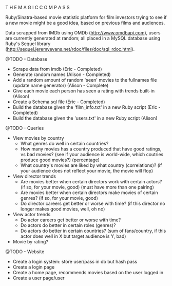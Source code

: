 T H E  M A G I C  C O M P A S S 

Ruby/Sinatra-based movie statistic platform for film investors trying to see if a new movie might be a good idea, based on previous films and audiences. 

Data scrapped from IMDb using OMDb (http://www.omdbapi.com), users are currently generated at random; all placed in a MySQL database using Ruby's Sequel library (http://sequel.jeremyevans.net/rdoc/files/doc/sql_rdoc.html). 



@TODO - Database
*	Scrape data from imdb (Eric - Completed)
*	Generate random names (Alison - Completed)
*	Add a random amount of random 'seen' movies to the fullnames file (update name generator) (Alison - Complete)
*	Give each movie each person has seen a rating with trends built-in (Alison)
*	Create a Schema.sql file (Eric - Completed)
*	Build the database given the 'film_info.txt' in a new Ruby script (Eric - Completed)
*	Build the database given the 'users.txt' in a new Ruby script (Alison)

@TODO - Queries
*	View movies by country
	*	What genres do well in certain countries?
	*	How many movies has a country produced that have good ratings, vs bad movies? (see if your audience is world-wide, which coutries produce good movies?) (percentage)
	*	What country's movies are liked by what country (correlations)? (if your audience does not reflect your movie, the movie will flop)
*	View director trends 
	*	Are movies better when certain directors work with certain actors? (if so, for your movie, good) (must have more than one pairing)
	*	Are movies better when certain directors make movies of certain genres? (if so, for your movie, good)
	*	Do director careers get better or worse with time? (if this director no longer makes good movies, well, oh no)
*	View actor trends
	*	Do actor careers get better or worse with time?
	*	Do actors do better in certain roles (genres)?
	*	Do actors do better in certain countries? (sum of fans/country, if this actor does well in X but target audience is Y, bad)
*	Movie by rating?

@TODO - Website
*	Create a login system: store user/pass in db but hash pass 
*	Create a login page
*	Create a home page, recommends movies based on the user logged in 
*	Create a user page/user 
